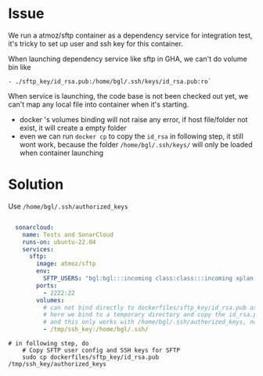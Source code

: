 # Issue

We run a atmoz/sftp container as a dependency service for integration test, it's tricky to set up user and ssh key for this container.

When launching dependency service like sftp in GHA, we can't do volume bin like 

```
- ./sftp_key/id_rsa.pub:/home/bgl/.ssh/keys/id_rsa.pub:ro`
```

When service is launching, the code base is not been checked out yet, we can't map any local file into container when it's starting.

- docker 's volumes binding will not raise any error, if host file/folder not exist, it will create a empty folder
- even we can run `docker cp` to copy the `id_rsa` in following step, it still wont work, because the folder `/home/bgl/.ssh/keys/` will only be loaded when container launching


# Solution

Use `/home/bgl/.ssh/authorized_keys`

```yaml

  sonarcloud:
    name: Tests and SonarCloud
    runs-on: ubuntu-22.04
    services:
      sftp:
        image: atmoz/sftp
        env:
          SFTP_USERS: "bgl:bgl:::incoming class:class:::incoming xplan:xplan:::incoming"
        ports:
          - 2222:22
        volumes:
          # can not bind directly to dockerfiles/sftp_key/id_rsa.pub as the repo is not checkout yet when container is raising
          # here we bind to a temporary directory and copy the id_rsa.pub later
          # and this only works with /home/bgl/.ssh/authorized_keys, not applicable for /home/bgl/.ssh/keys/id_rsa.pub
          - /tmp/ssh_key:/home/bgl/.ssh/
```

```
# in following step, do
    # Copy SFTP user config and SSH keys for SFTP
    sudo cp dockerfiles/sftp_key/id_rsa.pub /tmp/ssh_key/authorized_keys
```
